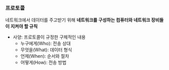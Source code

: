 ### 프로토콜

네트워크에서 데이터를 주고받기 위해 **네트워크를 구성하는 컴퓨터와 네트워크 장비들이 지켜야 할 규칙**

- 사양: 프로토콜이 규정한 구체적인 내용
    - 누구에게(Who): 전송 상대
    - 무엇을(What): 데이터 형식
    - 언제(When): 순서와 절차
    - 어떻게(How): 전송 방법

